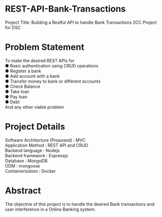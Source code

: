 # REST-API-Bank-Transactions
Project Title: Building a Restful API to handle Bank Transactions
2CC Project for DSC 

# Problem Statement
To make the desired REST APIs for <br>
● Basic authentication using CRUD operations <br>
● Register a bank <br> 
● Add account with a bank <br>
● Transfer money to bank or different accounts <br>
● Check Balance <br> 
● Take loan <br>
● Pay loan <br> 
● Debt <br>
And any other viable problem <br>

# Project Details
Software Architecture (Proposed) : MVC <br>
Application Method : REST API and CRUD <br>
Backend language : Nodejs <br>
Backend framework : Expressjs <br>
Database : MongoDB <br>
ODM : mongoose <br> 
Containerization : Docker <br>

# Abstract
The objective of this project is to handle the desired Bank transactions and user interference in a Online Banking system.
